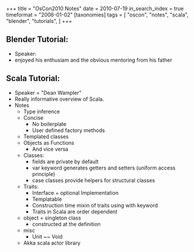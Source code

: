 +++
title = "OsCon2010 Notes"
date = 2010-07-19
in_search_index = true
timeformat = "2006-01-02"
[taxonomies]
tags = [ 
	"oscon",
	"notes",
	"scala",
	"blender",
	"tutorials",
]
+++
## Blender Tutorial:

* Speaker:
* enjoyed his enthusiam and the obvious mentoring from his father

## Scala Tutorial:

* Speaker = "Dean Wampler"
* Really informative overview of Scala.
* Notes
   * Type inference
   * Concise
      * No boilerplate
      * User defined factory methods
   * Templated classes
   * Objects as Functions
      * And vice versa
   * Classes:
      * fields are private by default
      * var keyword generates getters and setters (uniform access principle)
      * case classes provide helpers for structural classes
   * Traits:
      * Interface + optional Implementation
      * Templatable
      * Construction time mixin of traits using with keyword
      * Traits in Scala are order dependent
   * object = singleton class
      * constructed at the definition
   * misc
      * Unit ~~ Void
   * Akka scala actor library
    
